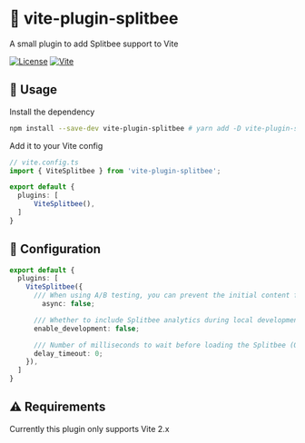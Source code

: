 # 🐝 vite-plugin-splitbee

A small plugin to add Splitbee support to Vite

[![License](https://img.shields.io/badge/-MIT-f56565.svg?longCache=true&style=for-the-badge)](https://github.com/nurodev/rust-cross-release/blob/main/LICENSE)
[![Vite](https://img.shields.io/badge/-vite%202.x-3eaf7c.svg?longCache=true&style=for-the-badge)](https://vitejs.dev)

## 🦄 Usage

Install the dependency
```bash
npm install --save-dev vite-plugin-splitbee # yarn add -D vite-plugin-splitbee
```

Add it to your Vite config
```typescript
// vite.config.ts
import { ViteSplitbee } from 'vite-plugin-splitbee';

export default {
  plugins: [
	  ViteSplitbee(),
  ]
}
```

## 🔧 Configuration

```typescript
export default {
  plugins: [
    ViteSplitbee({
      /// When using A/B testing, you can prevent the initial content flash by making the script blocking/synchronous (Optional) [Default: false]
	    async: false;

      /// Whether to include Splitbee analytics during local development (Optional) [Default: false]
      enable_development: false;

      /// Number of milliseconds to wait before loading the Splitbee (Optional) [Default: 0]
      delay_timeout: 0;
    }),
  ]
}
```

## ⚠️ Requirements

Currently this plugin only supports Vite 2.x
